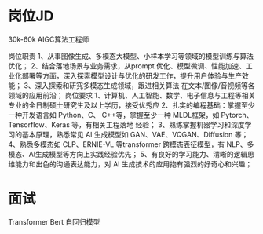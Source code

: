 # 岗位JD
30k-60k
AIGC算法工程师

岗位职责
1、从事图像生成、多模态大模型、小样本学习等领域的模型训练与算法优化；
2、结合落地场景与业务需求，从prompt 优化、模型微调、性能加速、工业化部署等方面，深入探索模型设计与优化的研发工作，提升用户体验与生产效能；
3、深入探索和研究多模态生成领域，跟进相关算法
在文本/图像/音视频等各领域的应用前沿；
岗位要求
1、计算机、人工智能、数学、电子信息与工程等相关专业的全日制硕士研究生及以上学历，接受优秀应
2、扎实的编程基础：掌握至少一种开发语言如
Python、C、 C++等，掌握至少一种 MLDL框架，如
Pytorch、Tensorflow、Keras 等，有相关工程落地
经验；
3、熟练掌握机器学习和深度学习的基本原理，熟悉常见 Al 生成模型如 GAN、VAE、VQGAN、Diffusion 等；
4、熟悉多模态如 CLP、ERNIE-VL 等transformer 跨模态表征模型，有 NLP、多模态、Al生成模型等方向上实践经验优先；
5、有良好的学习能力、清晰的逻辑思维能力和出色的沟通表达能力，对 Al 生成技术的应用抱有强烈的好奇心和兴趣；



# 面试

Transformer
Bert
自回归模型

